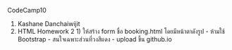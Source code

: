 CodeCamp10
1. Kashane Danchaiwijit
2. HTML Homework 2
        1) ให้สร้าง form ชื่อ booking.html โดยมีหน้าตาดังรูป 
        - ห้ามใช้ Bootstrap 
        - สนใจเฉพาะส่วนที่วงสีแดง
        - upload ขึ้น github.io
